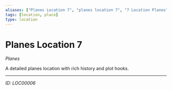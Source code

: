 ```yaml
---
aliases: ["Planes Location 7", "planes location 7", "7 Location Planes"]
tags: [location, place]
type: location
---
```


# Planes Location 7

*Planes*

A detailed planes location with rich history and plot hooks.

---
*ID: LOC00006*